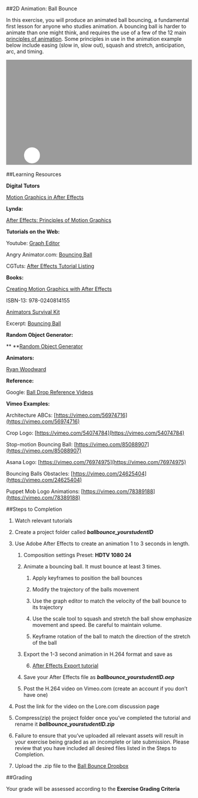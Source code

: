 ##2D Animation: Ball Bounce

In this exercise, you will produce an animated ball bouncing, a fundamental first lesson for anyone who studies animation. A bouncing ball is harder to animate than one might think, and requires the use of a few of the 12 main [principles of animation](https://en.wikipedia.org/wiki/12_basic_principles_of_animation). Some principles in use in the animation example below include easing (slow in, slow out), squash and stretch, anticipation, arc, and timing.

![Ball Bouncing Animation](assets/ball-bounce.gif)

##Learning Resources

**Digital Tutors**

[Motion Graphics in After Effects](http://www.digitaltutors.com/learningpath/89-Motion-Graphics-in-After-Effects)

**Lynda:**

[After Effects: Principles of Motion Graphics](http://www.lynda.com/After-Effects-CS5-tutorials/creating-motion-graphics/74684-2.html)

	

**Tutorials on the Web:**

Youtube: [Graph Editor](https://vimeo.com/27439357)

Angry Animator.com: [Bouncing Ball](http://www.angryanimator.com/word/2010/11/26/animation-tutorial-1-bouncing-ball/)

CGTuts: [After Effects Tutorial Listing](http://cgi.tutsplus.com/categories/adobe-after-effects)	

	

**Books:**

[Creating Motion Graphics with After Effects](http://www.amazon.com/Creating-Motion-Graphics-After-Effects/dp/0240814150/ref=sr_1_1?ie=UTF8&qid=1410738013&sr=8-1&keywords=motion+graphics+after+effects)

ISBN-13: 978-0240814155

[Animators Survival Kit](http://www.amazon.com/Animators-Survival-Kit-Principles-Classical/dp/086547897X/ref=sr_1_1?s=books&ie=UTF8&qid=1410817335&sr=1-1&keywords=animation+survival+kit)

Excerpt: [Bouncing Ball](https://tamarahardwidge.files.wordpress.com/2011/10/ask-bouncing-ball.jpg)

	

**Random Object Generator:**

**	**[Random Object Generator](http://www.springhole.net/writing_roleplaying_randomators/randomobjects.htm)

**Animators:**

[Ryan Woodward](http://ryanwoodwardart.com/animation/)

**Reference:**

Google: [Ball Drop Reference Videos](https://www.google.com/webhp?sourceid=chrome-instant&ion=1&espv=2&ie=UTF-8#q=youtube+ball+drop+reference&tbm=vid)

**Vimeo Examples:**

Architecture ABCs: [https://vimeo.com/56974716](https://vimeo.com/56974716)

Crop Logo: [https://vimeo.com/54074784](https://vimeo.com/54074784)

Stop-motion Bouncing Ball: [https://vimeo.com/85088907](https://vimeo.com/85088907)

Asana Logo: [https://vimeo.com/76974975](https://vimeo.com/76974975)

Bouncing Balls Obstacles: [https://vimeo.com/24625404](https://vimeo.com/24625404)

Puppet Mob Logo Animations: [https://vimeo.com/78389188](https://vimeo.com/78389188)



##Steps to Completion

1. Watch relevant tutorials

2. Create a project folder called **_ballbounce_yourstudentID_**

3. Use Adobe After Effects to create an animation 1 to 3 seconds in length.

    1. Composition settings Preset: **HDTV 1080 24**

    2. Animate a bouncing ball. It must bounce at least 3 times.

        1. Apply keyframes to position the ball bounces

        2. Modify the trajectory of the balls movement

        3. Use the graph editor to match the velocity of the ball bounce to its trajectory

        4. Use the scale tool to squash and stretch the ball show emphasize movement and speed. Be careful to maintain volume.

        5. Keyframe rotation of the ball to match the direction of the stretch of the ball

    3. Export the 1-3 second animation in H.264 format and save as

        6. [After Effects Export tutorial](https://docs.google.com/document/d/1dj-aZ1UAmXEwH1yGbqMDFeXfcpKRTD2KvamBhpVNhEo/edit?usp=sharing)

    4. Save your After Effects file as **_ballbounce_yourstudentID.aep_**

    5. Post the H.264 video on Vimeo.com (create an account if you don’t have one)

4. Post the link for the video on the Lore.com discussion page

5. Compress(zip) the project folder once you’ve completed the tutorial and rename it **_ballbounce_yourstudentID.zip_**

6. Failure to ensure that you’ve uploaded all relevant assets will result in your exercise being graded as an incomplete or late submission. Please review that you have included all desired files listed in the Steps to Completion.

7. Upload the .zip file to the [Ball Bounce Dropbox](https://psu.box.com/signup/collablink/d_4284116663/113056d8c8fe2d)


##Grading

Your grade will be assessed according to the **Exercise Grading Criteria**
